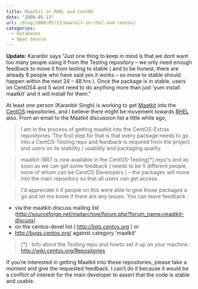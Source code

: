 ```yaml
---
title: Maatkit in RHEL and CentOS
date: "2008-05-13"
url: /blog/2008/05/13/maatkit-in-rhel-and-centos/
categories:
  - Databases
  - Open Source
---
```

**Update:** Karanbir says “Just one thing to keep in mind is that we dont want too many people using it from the Testing repository – we only need enough feedback to move it from testing to stable ( and to be honest, there are already 8 people who have said yes it works – so move to stable should happen within the next 24 – 48 hrs ). Once the package is in stable, users on CentOS4 and 5 wont need to do anything more than just ‘yum install maatkit’ and it will install for them.”

At least one person (Karanbir Singh) is working to get [Maatkit](http://www.maatkit.org/) into the [CentOS](http://www.centos.org/) repositories, and I believe there might be movement towards [RHEL](http://www.redhat.com/rhel/) also. From an email to the Maatkit discussion list a little while ago,

> I am in the process of getting maatkit into the CentOS-Extras repositories. The first step for that is that every package needs to go into a CentOS-Testing repo and feedback is required from the project and users on its stability / usability and packaging quality.  

> maatkit-1887 is now available in the CentOS-Testing[*] repo's and as soon as we can get some feedback ( needs to be 5 different people, none of whom can be CentOS Developers ) – the packages will move into the main repository so that all users can get access.  

> I'd appreciate it if people on this were able to give those packages a go and let me know if there are any issues. You can leave feedback :  

* via the maatkit-discuss mailing list (http://sourceforge.net/mailarchive/forum.php?forum_name=maatkit-discuss)
* on the centos-devel list ( http://lists.centos.org ) or
* http://bugs.centos.org/ against category 'maatkit'
> [*] : Info about the Testing repo and howto set it up on your machine : http://wiki.centos.org/Repositories  

If you’re interested in getting Maatkit into these repositories, please take a moment and give the requested feedback. I can’t do it because it would be a conflict of interest for the main developer to assert that the code is stable and usable.
